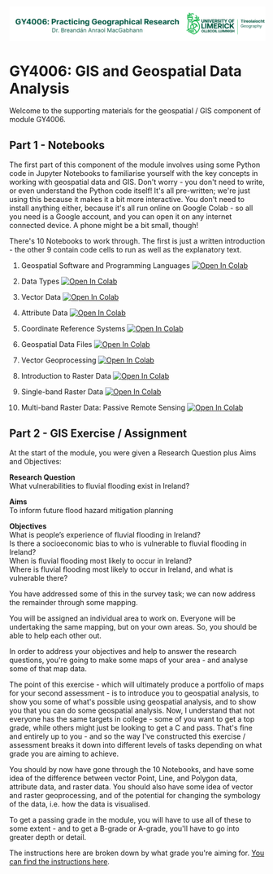 ![UL Geography logo](./assets/images/GY4006_logo.png)

# GY4006: GIS and Geospatial Data Analysis

Welcome to the supporting materials for the geospatial / GIS component of module GY4006.

## Part 1 - Notebooks

The first part of this component of the module involves using some Python code in Jupyter Notebooks to familiarise yourself with the key concepts in working with geospatial data and GIS. Don't worry - you don't need to write, or even understand the Python code itself! It's all pre-written; we're just using this because it makes it a bit more interactive. You don't need to install anything either, because it's all run online on Google Colab - so all you need is a Google account, and you can open it on any internet connected device. A phone might be a bit small, though!

There's 10 Notebooks to work through. The first is just a written introduction - the other 9 contain code cells to run as well as the explanatory text.

1. Geospatial Software and Programming Languages <a href="https://colab.research.google.com/github/bamacgabhann/GY4006/blob/main/gy4006/GY4006_1_Geospatial_Software_and_Programming_Languages.ipynb" target="_blank"><img src="https://colab.research.google.com/assets/colab-badge.svg" alt="Open In Colab"/></a> 

2. Data Types <a href="https://colab.research.google.com/github/bamacgabhann/GY4006/blob/main/gy4006/GY4006_2_Data_Types.ipynb" target="_blank"><img src="https://colab.research.google.com/assets/colab-badge.svg" alt="Open In Colab"/></a>

3. Vector Data <a href="https://colab.research.google.com/github/bamacgabhann/GY4006/blob/main/gy4006/GY4006_3_Vector_Data.ipynb" target="_blank"><img src="https://colab.research.google.com/assets/colab-badge.svg" alt="Open In Colab"/></a>

4. Attribute Data <a href="https://colab.research.google.com/github/bamacgabhann/GY4006/blob/main/gy4006/GY4006_4_Attribute_Data.ipynb" target="_blank"><img src="https://colab.research.google.com/assets/colab-badge.svg" alt="Open In Colab"/></a>

5. Coordinate Reference Systems <a href="https://colab.research.google.com/github/bamacgabhann/GY4006/blob/main/gy4006/GY4006_5_Coordinate_Reference_Systems.ipynb" target="_blank"><img src="https://colab.research.google.com/assets/colab-badge.svg" alt="Open In Colab"/></a>

6. Geospatial Data Files <a href="https://colab.research.google.com/github/bamacgabhann/GY4006/blob/main/gy4006/GY4006_6_Geospatial_Data_Files.ipynb" target="_blank"><img src="https://colab.research.google.com/assets/colab-badge.svg" alt="Open In Colab"/></a>

7. Vector Geoprocessing <a href="https://colab.research.google.com/github/bamacgabhann/GY4006/blob/main/gy4006/GY4006_7_Vector_Geoprocessing.ipynb" target="_blank"><img src="https://colab.research.google.com/assets/colab-badge.svg" alt="Open In Colab"/></a>

8. Introduction to Raster Data <a href="https://colab.research.google.com/github/bamacgabhann/GY4006/blob/main/gy4006/GY4006_8_Introduction_To_Raster_Data.ipynb" target="_blank"><img src="https://colab.research.google.com/assets/colab-badge.svg" alt="Open In Colab"/></a> 

9. Single-band Raster Data <a href="https://colab.research.google.com/github/bamacgabhann/GY4006/blob/main/gy4006/GY4006_9_Single-band_Raster_Data.ipynb" target="_blank"><img src="https://colab.research.google.com/assets/colab-badge.svg" alt="Open In Colab"/></a>

10. Multi-band Raster Data: Passive Remote Sensing <a href="https://colab.research.google.com/github/bamacgabhann/GY4006/blob/main/gy4006/GY4006_10_Multi-band_Raster_Data-Passive_Remote_Sensing.ipynb" target="_blank"><img src="https://colab.research.google.com/assets/colab-badge.svg" alt="Open In Colab"/></a>

## Part 2 - GIS Exercise / Assignment

At the start of the module, you were given a Research Question plus Aims and Objectives:

**Research Question**  
What vulnerabilities to fluvial flooding exist in Ireland?

**Aims**  
To inform future flood hazard mitigation planning

**Objectives**  
What is people’s experience of fluvial flooding in Ireland?  
Is there a socioeconomic bias to who is vulnerable to fluvial flooding in Ireland?  
When is fluvial flooding most likely to occur in Ireland?  
Where is fluvial flooding most likely to occur in Ireland, and what is vulnerable there?  

You have addressed some of this in the survey task; we can now address the remainder through some mapping.

You will be assigned an individual area to work on. Everyone will be undertaking the same mapping, but on your own areas. So, you should be able to help each other out.

In order to address your objectives and help to answer the research questions, you're going to make some maps of your area - and analyse some of that map data. 

The point of this exercise - which will ultimately produce a portfolio of maps for your second assessment - is to introduce you to geospatial analysis, to show you some of what's possible using geospatial analysis, and to show you that you can do some geospatial analysis. Now, I understand that not everyone has the same targets in college - some of you want to get a top grade, while others might just be looking to get a C and pass. That's fine and entirely up to you - and so the way I've constructed this exercise / assessment breaks it down into different levels of tasks depending on what grade you are aiming to achieve.

You should by now have gone through the 10 Notebooks, and have some idea of the difference between vector Point, Line, and Polygon data, attribute data, and raster data. You should also have some idea of vector and raster geoprocessing, and of the potential for changing the symbology of the data, i.e. how the data is visualised.

To get a passing grade in the module, you will have to use all of these to some extent - and to get a B-grade or A-grade, you'll have to go into greater depth or detail.

The instructions here are broken down by what grade you're aiming for. [You can find the instructions here](./exercises/start.md).

